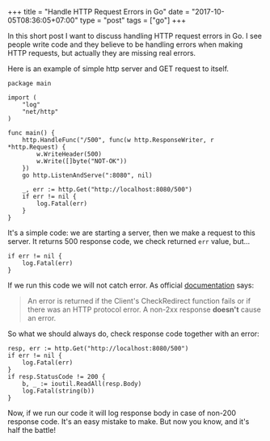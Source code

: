 +++
title = "Handle HTTP Request Errors in Go"
date = "2017-10-05T08:36:05+07:00"
type = "post"
tags = ["go"]
+++

In this short post I want to discuss handling HTTP request errors in Go. I see people write code and they believe to be handling errors when making HTTP requests, but actually they are missing real errors.

Here is an example of simple http server and GET request to itself.

```
package main

import (
	"log"
	"net/http"
)

func main() {
	http.HandleFunc("/500", func(w http.ResponseWriter, r *http.Request) {
		w.WriteHeader(500)
		w.Write([]byte("NOT-OK"))
	})
	go http.ListenAndServe(":8080", nil)

	_, err := http.Get("http://localhost:8080/500")
	if err != nil {
		log.Fatal(err)
	}
}
```

It's a simple code: we are starting a server, then we make a request to this server. It returns 500 response code, we check returned `err` value, but...

```
if err != nil {
	log.Fatal(err)
}
```

If we run this code we will not catch error. As official [documentation](https://golang.org/pkg/net/http/#Client.Get) says:

> An error is returned if the Client's CheckRedirect function fails or if there was an HTTP protocol error. A non-2xx response **doesn't** cause an error.

So what we should always do, check response code together with an error:

```
resp, err := http.Get("http://localhost:8080/500")
if err != nil {
	log.Fatal(err)
}
if resp.StatusCode != 200 {
	b, _ := ioutil.ReadAll(resp.Body)
	log.Fatal(string(b))
}
```

Now, if we run our code it will log response body in case of non-200 response code. It's an easy mistake to make. But now you know, and it's half the battle!
